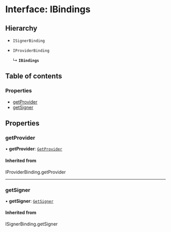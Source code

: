 # Interface: IBindings

## Hierarchy

- `ISignerBinding`

- `IProviderBinding`

  ↳ **`IBindings`**

## Table of contents

### Properties

- [getProvider](IBindings.md#getprovider)
- [getSigner](IBindings.md#getsigner)

## Properties

### getProvider

• **getProvider**: [`GetProvider`](../README.md#getprovider)

#### Inherited from

IProviderBinding.getProvider

___

### getSigner

• **getSigner**: [`GetSigner`](../README.md#getsigner)

#### Inherited from

ISignerBinding.getSigner
